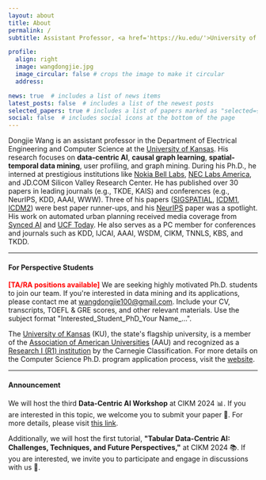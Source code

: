 ```yaml
---
layout: about
title: About
permalink: /
subtitle: Assistant Professor, <a href='https://ku.edu/'>University of Kansas</a>. 

profile:
  align: right
  image: wangdongjie.jpg
  image_circular: false # crops the image to make it circular
  address: 

news: true  # includes a list of news items
latest_posts: false  # includes a list of the newest posts
selected_papers: true # includes a list of papers marked as "selected={true}"
social: false  # includes social icons at the bottom of the page
---
```


Dongjie Wang is an assistant professor in the Department of Electrical Engineering and Computer Science at the [University of Kansas](https://ku.edu/). His research focuses on **data-centric AI**, **causal graph learning**, **spatial-temporal data mining**, user profiling, and graph mining. During his Ph.D., he interned at prestigious institutions like [Nokia Bell Labs](https://www.bell-labs.com/#gref), [NEC Labs America](https://www.nec-labs.com/), and JD.COM Silicon Valley Research Center. He has published over 30 papers in leading journals (e.g., TKDE, KAIS) and conferences (e.g., NeurIPS, KDD, AAAI, WWW). Three of his papers ([SIGSPATIAL](https://dl.acm.org/doi/abs/10.1145/3397536.3422268), [ICDM1](https://ieeexplore.ieee.org/abstract/document/9679029), [ICDM2](https://ieeexplore.ieee.org/abstract/document/9679173)) were best paper runner-ups, and his [NeurIPS](https://proceedings.neurips.cc/paper_files/paper/2023/hash/8797d13e5998acfab387d4bf0a5b9b00-Abstract-Conference.html) paper was a spotlight. His work on automated urban planning received media coverage from [Synced AI](https://medium.com/syncedreview/can-ai-reimagine-city-configuration-and-automate-urban-planning-121666e509da) and [UCF Today](https://www.ucf.edu/news/where-artificial-intelligence-meets-urban-planning/). He also serves as a PC member for conferences and journals such as KDD, IJCAI, AAAI, WSDM, CIKM, TNNLS, KBS, and TKDD.


---


<h4>For Perspective Students</h4>

<span style="color:red;font-weight:bold">[TA/RA positions available]</span> We are seeking highly motivated Ph.D. students to join our team. If you're interested in data mining and its applications, please contact me at [wangdongjie100@gmail.com](mailto:wangdongjie100@gmail.com). Include your CV, transcripts, TOEFL & GRE scores, and other relevant materials. Use the subject format "Interested_Student_PhD_Your Name_...".

The [University of Kansas](https://ku.edu/) (KU), the state's flagship university, is a member of the [Association of American Universities](https://en.wikipedia.org/wiki/Association_of_American_Universities) (AAU) and recognized as a [Research I (R1) institution](https://en.wikipedia.org/wiki/List_of_research_universities_in_the_United_States#Universities_classified_as_%22R1:_Doctoral_Universities_%E2%80%93_Very_high_research_activity%22) by the Carnegie Classification. For more details on the Computer Science Ph.D. program application process, visit the [website](https://eecs.ku.edu/phd-program).

---

<h4>Announcement</h4>

We will host the third **Data-Centric AI Workshop** at CIKM 2024 📊. If you are interested in this topic, we welcome you to submit your paper 📝. For more details, please visit [this link](https://data-centric-ai-dev.github.io/CIKM2024/#submission).

Additionally, we will host the first tutorial, **"Tabular Data-Centric AI: Challenges, Techniques, and Future Perspectives,"** at CIKM 2024 📚. If you are interested, we invite you to participate and engage in discussions with us 🤝.